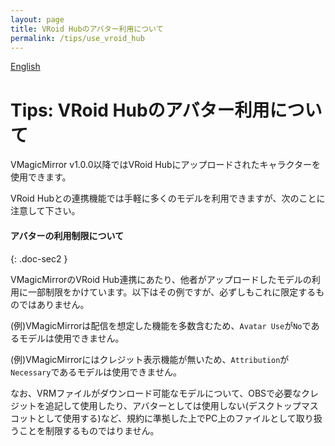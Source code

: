 ```yaml
---
layout: page
title: VRoid Hubのアバター利用について
permalink: /tips/use_vroid_hub
---
```


[English](../en/tips/use_vroid_hub)

# Tips: VRoid Hubのアバター利用について

VMagicMirror v1.0.0以降ではVRoid Hubにアップロードされたキャラクターを使用できます。

VRoid Hubとの連携機能では手軽に多くのモデルを利用できますが、次のことに注意して下さい。


#### アバターの利用制限について
{: .doc-sec2 }

VMagicMirrorのVRoid Hub連携にあたり、他者がアップロードしたモデルの利用に一部制限をかけています。以下はその例ですが、必ずしもこれに限定するものではありません。

(例)VMagicMirrorは配信を想定した機能を多数含むため、`Avatar Use`が`No`であるモデルは使用できません。

(例)VMagicMirrorにはクレジット表示機能が無いため、`Attribution`が`Necessary`であるモデルは使用できません。

なお、VRMファイルがダウンロード可能なモデルについて、OBSで必要なクレジットを追記して使用したり、アバターとしては使用しない(デスクトップマスコットとして使用する)など、規約に準拠した上でPC上のファイルとして取り扱うことを制限するものではりません。

